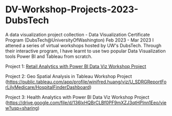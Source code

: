 # DV-Workshop-Projects-2023-DubsTech
A data visualization project collection - Data Visualization Certificate Program (DubsTech@UniversityOfWashington)
Feb 2023 - Mar 2023
I attened a series of virtual workshops hosted by UW's DubsTech. Through their interactive program, I have learnt to use two popular Data Visualization tools Power BI and Tableau from scratch.

Project 1: <a href="https://drive.google.com/file/d/1kIozLjKmmv3Z1yyqmzsKJvLncK51KnI2/view?usp=sharing" target="_blank" rel="noopener noreferrer"> Retail Analytics with Power BI Data Viz Workshop Project </a>

Project 2: Geo Spatial Analysis in Tableau Workshop Project (https://public.tableau.com/app/profile/winifred.huang/viz/U_SDRGReportForLilyMedicare/HospitalFinderDashboard)

Project 3: Health Analytics with Power BI Data Viz Workshop Project
(https://drive.google.com/file/d/136lxHQBrCLBf0PF9mXZJ3qtHPInn1Eeo/view?usp=sharing)
